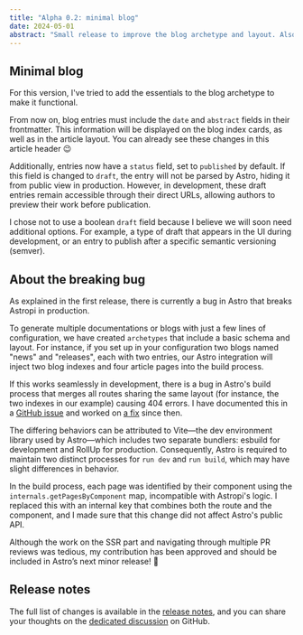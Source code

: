 ```yaml
---
title: "Alpha 0.2: minimal blog" 
date: 2024-05-01
abstract: "Small release to improve the blog archetype and layout. Also, some news about the breaking bug in production, and how it will be fixed in the next Astro release."
---
```


## Minimal blog

For this version, I've tried to add the essentials to the blog archetype to make it functional.

From now on, blog entries must include the `date` and `abstract` fields in their frontmatter. This information will be displayed on the blog index cards, as well as in the article layout. You can already see these changes in this article header 😉

Additionally, entries now have a `status` field, set to `published` by default. If this field is changed to `draft`, the entry will not be parsed by Astro, hiding it from public view in production. However, in development, these draft entries remain accessible through their direct URLs, allowing authors to preview their work before publication.

I chose not to use a boolean `draft` field because I believe we will soon need additional options. For example, a type of draft that appears in the UI during development, or an entry to publish after a specific semantic versioning (semver).

## About the breaking bug

As explained in the first release, there is currently a bug in Astro that breaks Astropi in production.

To generate multiple documentations or blogs with just a few lines of configuration, we have created `archetypes` that include a basic schema and layout. For instance, if you set up in your configuration two blogs named "news" and "releases", each with two entries, our Astro integration will inject two blog indexes and four article pages into the build process.

If this works seamlessly in development, there is a bug in Astro's build process that merges all routes sharing the same layout (for instance, the two indexes in our example) causing 404 errors. I have documented this in a [GitHub issue](https://github.com/withastro/astro/issues/10622) and worked on [a fix](https://github.com/withastro/astro/pull/10625) since then.

The differing behaviors can be attributed to Vite—the dev environment library used by Astro—which includes two separate bundlers: esbuild for development and RollUp for production. Consequently, Astro is required to maintain two distinct processes for `run dev` and `run build`, which may have slight differences in behavior.

In the build process, each page was identified by their component using the `internals.getPagesByComponent` map, incompatible with Astropi's logic. I replaced this with an internal key that combines both the route and the component, and I made sure that this change did not affect Astro's public API. 

Although the work on the SSR part and navigating through multiple PR reviews was tedious, my contribution has been approved and should be included in Astro’s next minor release! 🎉

## Release notes

The full list of changes is available in the [release notes](https://github.com/goulvenclech/astropi/releases/tag/%40goulvenclech/astropi%400.2.0), and you can share your thoughts on the [dedicated discussion](https://github.com/goulvenclech/astropi/discussions/12) on GitHub.
